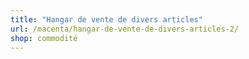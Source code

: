 ```yaml
---
title: "Hangar de vente de divers articles"
url: /macenta/hangar-de-vente-de-divers-articles-2/
shop: commodité
---
```

